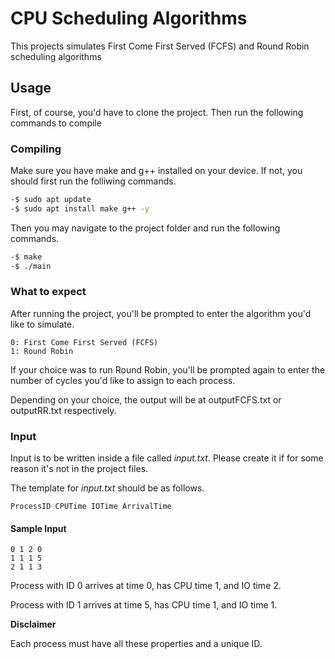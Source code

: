 # CPU Scheduling Algorithms

This projects simulates First Come First Served (FCFS) and Round Robin scheduling algorithms

## Usage

First, of course, you'd have to clone the project.
Then run the following commands to compile

### Compiling

Make sure you have make and g++ installed on your device. If not, you should first run the folliwing commands.

```sh
-$ sudo apt update
-$ sudo apt install make g++ -y
```

Then you may navigate to the project folder and run the following commands.

```sh
-$ make
-$ ./main
```

### What to expect

After running the project, you'll be prompted to enter the algorithm you'd like to simulate.

```
0: First Come First Served (FCFS)
1: Round Robin
```

If your choice was to run Round Robin, you'll be prompted again to enter the number of cycles you'd like to assign to each process.

Depending on your choice, the output will be at outputFCFS.txt or outputRR.txt respectively.

### Input

Input is to be written inside a file called _input.txt_.
Please create it if for some reason it's not in the project files.

The template for _input.txt_ should be as follows.

```
ProcessID CPUTime IOTime ArrivalTime
```

#### Sample Input

```
0 1 2 0
1 1 1 5
2 1 1 3
```

Process with ID 0 arrives at time 0, has CPU time 1, and IO time 2.

Process with ID 1 arrives at time 5, has CPU time 1, and IO time 1.

**Disclaimer**

Each process must have all these properties and a unique ID.
